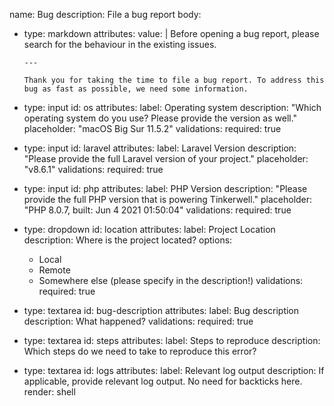 name: Bug
description: File a bug report
body:
- type: markdown
  attributes:
  value: |
  Before opening a bug report, please search for the behaviour in the existing issues.

      ---
      
      Thank you for taking the time to file a bug report. To address this bug as fast as possible, we need some information.
- type: input
  id: os
  attributes:
  label: Operating system
  description: "Which operating system do you use? Please provide the version as well."
  placeholder: "macOS Big Sur 11.5.2"
  validations:
  required: true
- type: input
  id: laravel
  attributes:
  label: Laravel Version
  description: "Please provide the full Laravel version of your project."
  placeholder: "v8.6.1"
  validations:
  required: true
- type: input
  id: php
  attributes:
  label: PHP Version
  description: "Please provide the full PHP version that is powering Tinkerwell."
  placeholder: "PHP 8.0.7, built: Jun  4 2021 01:50:04"
  validations:
  required: true
- type: dropdown
  id: location
  attributes:
  label: Project Location
  description: Where is the project located?
  options:
  - Local
  - Remote
  - Somewhere else (please specify in the description!)
  validations:
  required: true
- type: textarea
  id: bug-description
  attributes:
  label: Bug description
  description: What happened?
  validations:
  required: true
- type: textarea
  id: steps
  attributes:
  label: Steps to reproduce
  description: Which steps do we need to take to reproduce this error?
- type: textarea
  id: logs
  attributes:
  label: Relevant log output
  description: If applicable, provide relevant log output. No need for backticks here.
  render: shell

